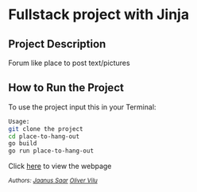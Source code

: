 # Fullstack project with Jinja

## Project Description

Forum like place to post text/pictures

## How to Run the Project

To use the project input this in your Terminal:
```bash
Usage:
git clone the project
cd place-to-hang-out
go build
go run place-to-hang-out

```
Click [here](http://localhost:8080) to view the webpage

_<sup>Authors: [Jaanus Saar](https://github.com/The-Estonian) [Oliver Vilu](https://github.com/husmer)_</sup>
